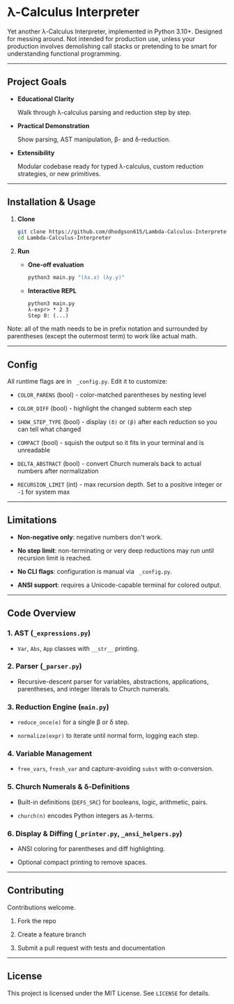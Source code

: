 # λ-Calculus Interpreter

Yet another λ-Calculus Interpreter, implemented in Python 3.10+. Designed for
messing around. Not intended for production use, unless your production
involves demolishing call stacks or pretending to be smart for understanding
functional programming.

---

## Project Goals

- **Educational Clarity**

  Walk through λ-calculus parsing and reduction step by step.

- **Practical Demonstration**

  Show parsing, AST manipulation, β- and δ-reduction.

- **Extensibility**

  Modular codebase ready for typed λ-calculus, custom reduction strategies, or
  new primitives.

---

## Installation & Usage

1. **Clone**

   ```bash
   git clone https://github.com/dhodgson615/Lambda-Calculus-Interpreter.git
   cd Lambda-Calculus-Interpreter
   ```

2. **Run**

    - **One-off evaluation**

      ```bash
      python3 main.py "(λx.x) (λy.y)"
      ```

   - **Interactive REPL**

     ```text
     python3 main.py
     λ-expr> * 2 3
     Step 0: (...)
     ```

Note: all of the math needs to be in prefix notation and surrounded by parentheses (except the outermost term) to work like actual math.

---

## Config

All runtime flags are in ` _config.py`. Edit it to customize:

- `COLOR_PARENS` (bool) - color-matched parentheses by nesting level

- `COLOR_DIFF` (bool) - highlight the changed subterm each step

- `SHOW_STEP_TYPE` (bool) - display `(δ)` or `(β)` after each reduction so you
  can tell what changed

- `COMPACT` (bool) - squish the output so it fits in your terminal and is
  unreadable

- `DELTA_ABSTRACT` (bool) - convert Church numerals back to actual numbers
  after normalization

- `RECURSION_LIMIT` (int) - max recursion depth. Set to a positive integer or
  `-1` for system max

---

## Limitations

- **Non-negative only**: negative numbers don't work.

- **No step limit**: non-terminating or very deep reductions may run until
  recursion limit is reached.

- **No CLI flags**: configuration is manual via ` _config.py`.

- **ANSI support**: requires a Unicode-capable terminal for colored output.

---

## Code Overview

### 1. AST (`_expressions.py`)

- `Var`, `Abs`, `App` classes with `__str__` printing.

### 2. Parser (`_parser.py`)

- Recursive-descent parser for variables, abstractions, applications,
  parentheses, and integer literals to Church numerals.

### 3. Reduction Engine (`main.py`)

- `reduce_once(e)` for a single β or δ step.

- `normalize(expr)` to iterate until normal form, logging each step.

### 4. Variable Management

- `free_vars`, `fresh_var` and capture-avoiding `subst` with α-conversion.

### 5. Church Numerals & δ-Definitions

- Built-in definitions (`DEFS_SRC`) for booleans, logic, arithmetic, pairs.

- `church(n)` encodes Python integers as λ-terms.

### 6. Display & Diffing (`_printer.py`, `_ansi_helpers.py`)

- ANSI coloring for parentheses and diff highlighting.

- Optional compact printing to remove spaces.

---

## Contributing

Contributions welcome.

1. Fork the repo

2. Create a feature branch

3. Submit a pull request with tests and documentation

---

## License

This project is licensed under the MIT License. See `LICENSE` for details.
